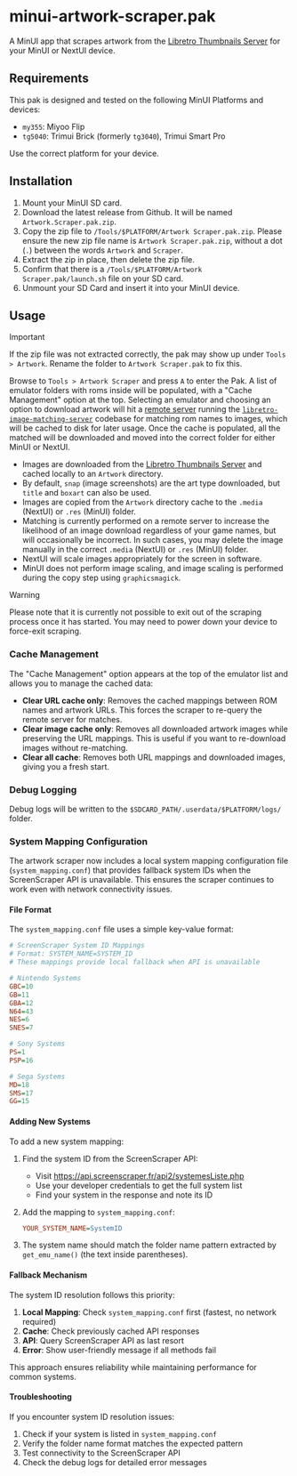 # minui-artwork-scraper.pak

A MinUI app that scrapes artwork from the [Libretro Thumbnails Server](https://thumbnails.libretro.com/) for your MinUI or NextUI device.

## Requirements

This pak is designed and tested on the following MinUI Platforms and devices:

- `my355`: Miyoo Flip
- `tg5040`: Trimui Brick (formerly `tg3040`), Trimui Smart Pro

Use the correct platform for your device.

## Installation

1. Mount your MinUI SD card.
2. Download the latest release from Github. It will be named `Artwork.Scraper.pak.zip`.
3. Copy the zip file to `/Tools/$PLATFORM/Artwork Scraper.pak.zip`. Please ensure the new zip file name is `Artwork Scraper.pak.zip`, without a dot (`.`) between the words `Artwork` and `Scraper`.
4. Extract the zip in place, then delete the zip file.
5. Confirm that there is a `/Tools/$PLATFORM/Artwork Scraper.pak/launch.sh` file on your SD card.
6. Unmount your SD Card and insert it into your MinUI device.

## Usage

> [!IMPORTANT]
> If the zip file was not extracted correctly, the pak may show up under `Tools > Artwork`. Rename the folder to `Artwork Scraper.pak` to fix this.

Browse to `Tools > Artwork Scraper` and press `A` to enter the Pak. A list of emulator folders with roms inside will be populated, with a "Cache Management" option at the top. Selecting an emulator and choosing an option to download artwork will hit a [remote server](https://matching-images-is.bittersweet.rip) running the [`libretro-image-matching-server`](https://github.com/josegonzalez/libretro-image-matching-server) codebase for matching rom names to images, which will be cached to disk for later usage. Once the cache is populated, all the matched will be downloaded and moved into the correct folder for either MinUI or NextUI.

- Images are downloaded from the [Libretro Thumbnails Server](https://thumbnails.libretro.com/) and cached locally to an `Artwork` directory.
- By default, `snap` (image screenshots) are the art type downloaded, but `title` and `boxart` can also be used.
- Images are copied from the `Artwork` directory cache to the `.media` (NextUI) or `.res` (MinUI) folder.
- Matching is currently performed on a remote server to increase the likelihood of an image download regardless of your game names, but will occasionally be incorrect. In such cases, you may delete the image manually in the correct `.media` (NextUI) or `.res` (MinUI) folder.
- NextUI will scale images appropriately for the screen in software.
- MinUI does not perform image scaling, and image scaling is performed during the copy step using `graphicsmagick`.

> [!WARNING]
> Please note that it is currently not possible to exit out of the scraping process once it has started. You may need to power down your device to force-exit scraping.

### Cache Management

The "Cache Management" option appears at the top of the emulator list and allows you to manage the cached data:

- **Clear URL cache only**: Removes the cached mappings between ROM names and artwork URLs. This forces the scraper to re-query the remote server for matches.
- **Clear image cache only**: Removes all downloaded artwork images while preserving the URL mappings. This is useful if you want to re-download images without re-matching.
- **Clear all cache**: Removes both URL mappings and downloaded images, giving you a fresh start.

### Debug Logging

Debug logs will be written to the `$SDCARD_PATH/.userdata/$PLATFORM/logs/` folder.

### System Mapping Configuration

The artwork scraper now includes a local system mapping configuration file (`system_mapping.conf`) that provides fallback system IDs when the ScreenScraper API is unavailable. This ensures the scraper continues to work even with network connectivity issues.

#### File Format

The `system_mapping.conf` file uses a simple key-value format:

```ini
# ScreenScraper System ID Mappings
# Format: SYSTEM_NAME=SYSTEM_ID
# These mappings provide local fallback when API is unavailable

# Nintendo Systems
GBC=10
GB=11
GBA=12
N64=43
NES=6
SNES=7

# Sony Systems
PS=1
PSP=16

# Sega Systems
MD=18
SMS=17
GG=15
```

#### Adding New Systems

To add a new system mapping:

1. Find the system ID from the ScreenScraper API:
   - Visit https://api.screenscraper.fr/api2/systemesListe.php
   - Use your developer credentials to get the full system list
   - Find your system in the response and note its ID

2. Add the mapping to `system_mapping.conf`:
   ```ini
   YOUR_SYSTEM_NAME=SystemID
   ```

3. The system name should match the folder name pattern extracted by `get_emu_name()` (the text inside parentheses).

#### Fallback Mechanism

The system ID resolution follows this priority:

1. **Local Mapping**: Check `system_mapping.conf` first (fastest, no network required)
2. **Cache**: Check previously cached API responses
3. **API**: Query ScreenScraper API as last resort
4. **Error**: Show user-friendly message if all methods fail

This approach ensures reliability while maintaining performance for common systems.

#### Troubleshooting

If you encounter system ID resolution issues:

1. Check if your system is listed in `system_mapping.conf`
2. Verify the folder name format matches the expected pattern
3. Test connectivity to the ScreenScraper API
4. Check the debug logs for detailed error messages
